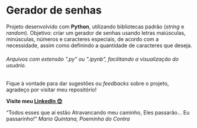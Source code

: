 # Gerador de senhas

Projeto desenvolvido com **Python**, utilizando bibliotecas padrão (*string* e *random*).
Objetivo: criar um gerador de senhas usando letras maiúsculas, minúsculas, números e caracteres especiais, de acordo com a necessidade, assim como definindo a quantidade de caracteres que deseja.

###### Arquivos com extensão ".py" ou ".ipynb", facilitando a visualização do usuário.

Fique à vontade para dar sugestões ou *feedbacks* sobre o projeto, agradeço por visitar meu repositório!

**Visite meu <a href="https://www.linkedin.com/in/henrique8825/" target="_blank">LinkedIn 😊</a>**

<q>Todos esses que aí estão
Atravancando meu caminho,
Eles passarão…
Eu passarinho!</q> *Mario Quintana, Poeminha do Contra*